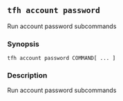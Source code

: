 ## `tfh account password`

Run account password subcommands

### Synopsis

    tfh account password COMMAND[ ... ]

### Description

Run account password subcommands

